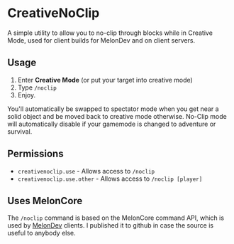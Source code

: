 # CreativeNoClip
A simple utility to allow you to no-clip through blocks while in Creative Mode, used for client builds for MelonDev and on client servers.

## Usage

1. Enter **Creative Mode** (or put your target into creative mode)
2. Type `/noclip`
3. Enjoy.

You'll automatically be swapped to spectator mode when you get near a solid object and be moved back to creative mode otherwise. No-Clip mode will automatically disable if your gamemode is changed to adventure or survival.

## Permissions
* `creativenoclip.use` - Allows access to `/noclip`
* `creativenoclip.use.other` - Allows access to `/noclip [player]`

## Uses MelonCore
The `/noclip` command is based on the MelonCore command API, which is used by [MelonDev](https://melondev.co) clients. I published it to github in case the source is useful to anybody else.
